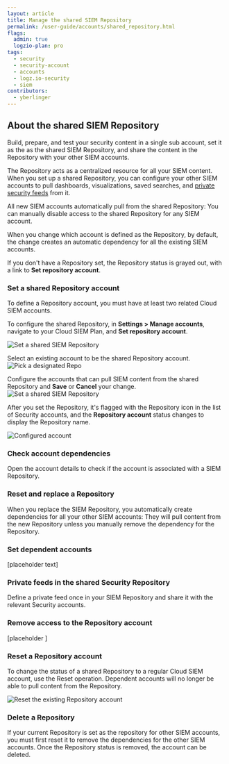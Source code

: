 ```yaml
---
layout: article
title: Manage the shared SIEM Repository
permalink: /user-guide/accounts/shared_repository.html
flags:
  admin: true
  logzio-plan: pro
tags:
  - security
  - security-account
  - accounts
  - logz.io-security
  - siem
contributors:
  - yberlinger
---
```


## About the shared SIEM Repository 

Build, prepare, and test your security content in a single sub account, set it as the  as the shared SIEM Repository, and share the content in the Repository with your other SIEM accounts.

The Repository acts as a centralized resource for all your SIEM content. When you set up a shared Repository, you can configure your other SIEM accounts to pull dashboards, visualizations, saved searches, and [private security feeds](/user-guide/cloud-siem/private-feeds) from it. 

All new SIEM accounts automatically pull from the shared Repository: You can manually disable access to the shared Repository for any SIEM account.

When you change which account is defined as the Repository, by default, the change creates an automatic dependency for all the existing SIEM accounts. 

If you don't have a Repository set, the Repository status is grayed out, with a link to **Set repository account**. 

<!--WIP placeholder for shared Repository topic WIIFM  -->

### Set a shared Repository account
To define a Repository account, you must have at least two related Cloud SIEM accounts.

To configure the shared Repository, in **Settings > Manage accounts**, navigate to your Cloud SIEM Plan, and **Set repository account**.


![Set a shared SIEM Repository](https://dytvr9ot2sszz.cloudfront.net/logz-docs/accounts/repo_set-account.png)

Select an existing account to be the shared Repository account.
![Pick a designated Repo](https://dytvr9ot2sszz.cloudfront.net/logz-docs/accounts/repo_picklist.gif) 

Configure the accounts that can pull SIEM content from the shared Repository and **Save** or **Cancel** your change. 
![Set a shared SIEM Repository ](https://dytvr9ot2sszz.cloudfront.net/logz-docs/accounts/repo_dependent_accts.png)

After you set the Repository, it's flagged with the Repository icon <i class="li li-repository"></i> in the list of Security accounts, and the **Repository account** status changes to display the Repository name.  
<!-- **<i class="li li-repository"></i>** -->

![Configured account](https://dytvr9ot2sszz.cloudfront.net/logz-docs/accounts/repo_all_set.png)

<!--![repo icon](https://dytvr9ot2sszz.cloudfront.net/logz-docs/accounts/repo-icon.png) -->  




### Check account dependencies

Open the account details to check if the account is associated with a SIEM Repository. 


### Reset and replace a Repository

When you replace the SIEM Repository, you automatically create dependencies for all your other SIEM accounts: They will pull content from the new Repository unless you manually remove the dependency for the Repository.


### Set dependent accounts

[placeholder text]



### Private feeds in the shared Security Repository

Define a private feed once in your SIEM Repository and share it with the relevant Security accounts.


### Remove access to the Repository account

[placeholder ]


### Reset a Repository account

To change the status of a shared Repository to a regular Cloud SIEM account, use the Reset operation. Dependent accounts will no longer be able to pull content from the Repository.

![Reset the existing Repository account](https://dytvr9ot2sszz.cloudfront.net/logz-docs/accounts/repo_reset.png)

### Delete a Repository 

If your current Repository is set as the repository for other SIEM accounts, you must first reset it to remove the dependencies for the other SIEM accounts. Once the Repository status is removed, the account can be deleted.
